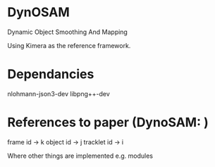# DynOSAM
Dynamic Object Smoothing And Mapping

Using Kimera as the reference framework.


# Dependancies
nlohmann-json3-dev
libpng++-dev


# References to paper (DynoSAM: )
frame id -> k
object id -> j
tracklet id -> i

Where other things are implemented e.g. modules
